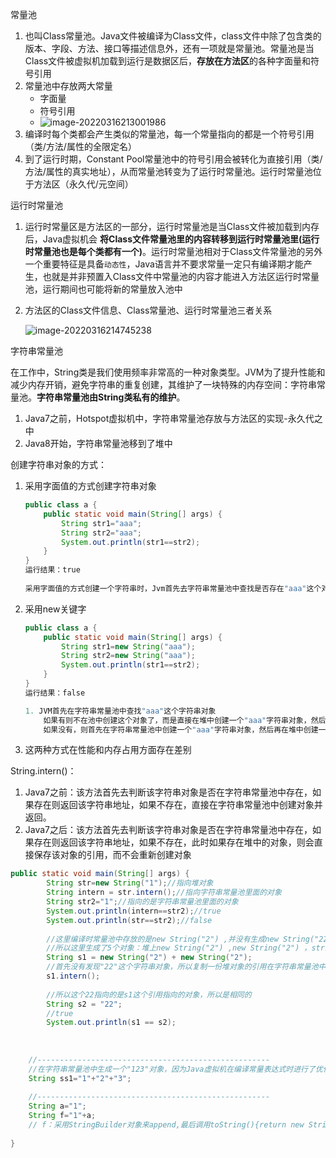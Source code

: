 常量池

1. 也叫Class常量池。Java文件被编译为Class文件，class文件中除了包含类的版本、字段、方法、接口等描述信息外，还有一项就是常量池。常量池是当Class文件被虚拟机加载到运行是数据区后，**存放在方法区**的各种字面量和符号引用
2. 常量池中存放两大常量
   - 字面量
   - 符号引用
   - ![image-20220316213001986](https://pic-typora-qc.oss-cn-chengdu.aliyuncs.com/img/202203162130664.png)
3. 编译时每个类都会产生类似的常量池，每一个常量指向的都是一个符号引用（类/方法/属性的全限定名）
4. 到了运行时期，Constant Pool常量池中的符号引用会被转化为直接引用（类/方法/属性的真实地址），从而常量池转变为了运行时常量池。运行时常量池位于方法区（永久代/元空间）

运行时常量池

1. 运行时常量区是方法区的一部分，运行时常量池是当Class文件被加载到内存后，Java虚拟机会 **将Class文件常量池里的内容转移到运行时常量池里(运行时常量池也是每个类都有一个)**。运行时常量池相对于Class文件常量池的另外一个重要特征是具备`动态性`，Java语言并不要求常量一定只有编译期才能产生，也就是并非预置入Class文件中常量池的内容才能进入方法区运行时常量池，运行期间也可能将新的常量放入池中

2. 方法区的Class文件信息、Class常量池、运行时常量池三者关系

   ![image-20220316214745238](https://pic-typora-qc.oss-cn-chengdu.aliyuncs.com/img/202203162147396.png)

字符串常量池

在工作中，String类是我们使用频率非常高的一种对象类型。JVM为了提升性能和减少内存开销，避免字符串的重复创建，其维护了一块特殊的内存空间：字符串常量池。**字符串常量池由String类私有的维护**。

1. Java7之前，Hotspot虚拟机中，字符串常量池存放与方法区的实现-永久代之中
2. Java8开始，字符串常量池移到了堆中

创建字符串对象的方式：

1. 采用字面值的方式创建字符串对象

   ~~~java
   public class a {
       public static void main(String[] args) {
           String str1="aaa";
           String str2="aaa";
           System.out.println(str1==str2);   
       }
   }
   运行结果：true
       
   采用字面值的方式创建一个字符串时，Jvm首先去字符串常量池中查找是否存在"aaa"这个对象，如果不存在，则在字符串常量池中创建"aaa"这个对象，然后将池中的这个对象的引用地址返回给引用str，这样str会指向字符串常量池中"aaa"这个对象。如果字符串常量池中存在这个对象，则不创建任何对象，直接将字符串常量池中"aaa"这个对象的地址返回给引用str
   ~~~

   

2. 采用new关键字

   ~~~java
   public class a {
       public static void main(String[] args) {
           String str1=new String("aaa");
           String str2=new String("aaa");
           System.out.println(str1==str2);   
       }
   }
   运行结果：false
   
   1. JVM首先在字符串常量池中查找"aaa"这个字符串对象
       如果有则不在池中创建这个对象了，而是直接在堆中创建一个"aaa"字符串对象，然后将堆中的这个对象的地址返回给引用str1,这样str1就指向堆中的这个"aaa"字符串对象。
       如果没有，则首先在字符串常量池中创建一个"aaa"字符串对象，然后再在堆中创建一个"aaa"字符串对象，然后将堆中这个"aaa"字符串对象的地址返回给引用str1
   ~~~

   

3. 这两种方式在性能和内存占用方面存在差别

String.intern()：

1. Java7之前：该方法首先去判断该字符串对象是否在字符串常量池中存在，如果存在则返回该字符串地址，如果不存在，直接在字符串常量池中创建对象并返回。
2. Java7之后：该方法首先去判断该字符串对象是否在字符串常量池中存在，如果存在则返回该字符串地址，如果不存在，此时如果存在堆中的对象，则会直接保存该对象的引用，而不会重新创建对象

~~~java
public static void main(String[] args) {
        String str=new String("1");//指向堆对象
        String intern = str.intern();//指向字符串常量池里面的对象
        String str2="1";//指向的是字符串常量池里面的对象
        System.out.println(intern==str2);//true
    	System.out.println(str==str2);//false
    
        //这里编译时常量池中存放的是new String("2") ,并没有生成new String("22")
    	//所以这里生成了5个对象：堆上new String("2") ,new String("2") ，stringbuilder.append后调用toString()后生成的堆上对象"22"、字符串常量池中："2","2"
    	String s1 = new String("2") + new String("2");
    	//首先没有发现"22"这个字符串对象，所以复制一份堆对象的引用在字符串常量池中，所以，此时字符串常量池中存放的"22"是s1这个引用
        s1.intern(); 
    
    	//所以这个22指向的是s1这个引用指向的对象，所以是相同的
        String s2 = "22";
    	//true
        System.out.println(s1 == s2);
    
    
    
    //----------------------------------------------------
    //在字符串常量池中生成一个"123"对象，因为Java虚拟机在编译常量表达式时进行了优化
    String ss1="1"+"2"+"3";
    
    //----------------------------------------------------
    String a="1";
    String f="1"+a; 
    // f：采用StringBuilder对象来append,最后调用toString(){return new String(value, 0, count);}返回堆中生成的String对象,字符串常量池中并没有生成
    
}

    
    
~~~




























